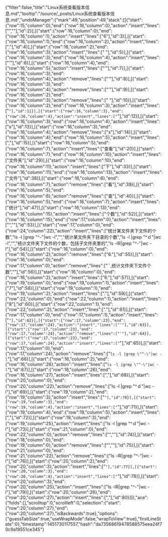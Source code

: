 {"filter":false,"title":"Linux系统查看版本信息.md","tooltip":"/source/_posts/Linux系统查看版本信息.md","undoManager":{"mark":49,"position":49,"stack":[[{"start":{"row":15,"column":0},"end":{"row":16,"column":0},"action":"insert","lines":["",""],"id":2}],[{"start":{"row":16,"column":0},"end":{"row":16,"column":1},"action":"insert","lines":["6"],"id":3}],[{"start":{"row":16,"column":1},"end":{"row":16,"column":2},"action":"insert","lines":["."],"id":4}],[{"start":{"row":16,"column":2},"end":{"row":16,"column":3},"action":"insert","lines":[" "],"id":5}],[{"start":{"row":16,"column":3},"end":{"row":16,"column":4},"action":"insert","lines":["'"],"id":6}],[{"start":{"row":16,"column":4},"end":{"row":16,"column":5},"action":"insert","lines":["'"],"id":7}],[{"start":{"row":16,"column":3},"end":{"row":16,"column":4},"action":"remove","lines":["'"],"id":8}],[{"start":{"row":16,"column":3},"end":{"row":16,"column":4},"action":"remove","lines":["'"],"id":9}],[{"start":{"row":16,"column":2},"end":{"row":16,"column":3},"action":"remove","lines":[" "],"id":10}],[{"start":{"row":16,"column":2},"end":{"row":16,"column":3},"action":"insert","lines":["`"],"id":11}],[{"start":{"row":16,"column":3},"end":{"row":16,"column":4},"action":"insert","lines":["`"],"id":12}],[{"start":{"row":16,"column":3},"end":{"row":16,"column":4},"action":"insert","lines":["s"],"id":13}],[{"start":{"row":16,"column":3},"end":{"row":16,"column":4},"action":"remove","lines":["s"],"id":14}],[{"start":{"row":16,"column":4},"end":{"row":16,"column":5},"action":"insert","lines":[","],"id":15}],[{"start":{"row":16,"column":5},"end":{"row":16,"column":7},"action":"insert","lines":["查看"],"id":20}],[{"start":{"row":16,"column":7},"end":{"row":16,"column":10},"action":"insert","lines":["文件夹"],"id":29}],[{"start":{"row":16,"column":10},"end":{"row":16,"column":11},"action":"insert","lines":["下"],"id":33}],[{"start":{"row":16,"column":11},"end":{"row":16,"column":13},"action":"insert","lines":["文件"],"id":38}],[{"start":{"row":16,"column":6},"end":{"row":16,"column":7},"action":"remove","lines":["看"],"id":39}],[{"start":{"row":16,"column":5},"end":{"row":16,"column":6},"action":"remove","lines":["查"],"id":40}],[{"start":{"row":16,"column":5},"end":{"row":16,"column":7},"action":"insert","lines":["统计"],"id":47}],[{"start":{"row":16,"column":13},"end":{"row":16,"column":15},"action":"insert","lines":["个数"],"id":52}],[{"start":{"row":16,"column":15},"end":{"row":17,"column":0},"action":"insert","lines":["",""],"id":53}],[{"start":{"row":17,"column":0},"end":{"row":24,"column":22},"action":"insert","lines":["统计某文件夹下文件的个数","ls -l |grep \"^-\"|wc -l","","统计某文件夹下目录的个数","ls -l |grep \"^ｄ\"|wc -l","","统计文件夹下文件的个数，包括子文件夹里的","ls -lR|grep \"^-\"|wc -l"],"id":54}],[{"start":{"row":16,"column":0},"end":{"row":16,"column":2},"action":"remove","lines":["6."],"id":55}],[{"start":{"row":16,"column":0},"end":{"row":17,"column":0},"action":"remove","lines":["``,统计文件夹下文件个数",""],"id":56}],[{"start":{"row":16,"column":0},"end":{"row":16,"column":2},"action":"insert","lines":["6."],"id":57}],[{"start":{"row":19,"column":0},"end":{"row":19,"column":1},"action":"insert","lines":["7"],"id":58}],[{"start":{"row":19,"column":1},"end":{"row":19,"column":2},"action":"insert","lines":["."],"id":59}],[{"start":{"row":22,"column":0},"end":{"row":22,"column":1},"action":"insert","lines":["8"],"id":60}],[{"start":{"row":22,"column":1},"end":{"row":22,"column":2},"action":"insert","lines":["."],"id":61}],[{"start":{"row":17,"column":0},"end":{"row":17,"column":1},"action":"insert","lines":["`"],"id":62}],[{"start":{"row":17,"column":23},"end":{"row":17,"column":24},"action":"insert","lines":["'"],"id":63}],[{"start":{"row":17,"column":23},"end":{"row":17,"column":24},"action":"remove","lines":["'"],"id":64}],[{"start":{"row":17,"column":23},"end":{"row":17,"column":24},"action":"insert","lines":["`"],"id":65}],[{"start":{"row":17,"column":0},"end":{"row":17,"column":24},"action":"remove","lines":["`ls -l |grep \"^-\"|wc -l`"],"id":66}],[{"start":{"row":16,"column":2},"end":{"row":16,"column":26},"action":"insert","lines":["`ls -l |grep \"^-\"|wc -l`"],"id":67}],[{"start":{"row":16,"column":26},"end":{"row":16,"column":27},"action":"insert","lines":[","],"id":68}],[{"start":{"row":20,"column":0},"end":{"row":20,"column":22},"action":"remove","lines":["ls -l |grep \"^ｄ\"|wc -l"],"id":69}],[{"start":{"row":19,"column":2},"end":{"row":19,"column":3},"action":"insert","lines":["`"],"id":70}],[{"start":{"row":19,"column":3},"end":{"row":19,"column":4},"action":"insert","lines":["`"],"id":71}],[{"start":{"row":19,"column":4},"end":{"row":19,"column":5},"action":"insert","lines":[","],"id":72}],[{"start":{"row":19,"column":3},"end":{"row":19,"column":25},"action":"insert","lines":["ls -l |grep \"^ｄ\"|wc -l"],"id":73}],[{"start":{"row":21,"column":0},"end":{"row":22,"column":0},"action":"remove","lines":["",""],"id":74}],[{"start":{"row":18,"column":0},"end":{"row":19,"column":0},"action":"remove","lines":["",""],"id":75}],[{"start":{"row":21,"column":0},"end":{"row":21,"column":22},"action":"remove","lines":["ls -lR|grep \"^-\"|wc -l"],"id":76}],[{"start":{"row":20,"column":2},"end":{"row":20,"column":3},"action":"insert","lines":["`"],"id":77}],[{"start":{"row":20,"column":3},"end":{"row":20,"column":4},"action":"insert","lines":["`"],"id":78}],[{"start":{"row":20,"column":3},"end":{"row":20,"column":25},"action":"insert","lines":["ls -lR|grep \"^-\"|wc -l"],"id":79}],[{"start":{"row":20,"column":26},"end":{"row":20,"column":27},"action":"insert","lines":[","],"id":80}]]},"ace":{"folds":[],"scrolltop":0,"scrollleft":0,"selection":{"start":{"row":20,"column":27},"end":{"row":20,"column":27},"isBackwards":true},"options":{"guessTabSize":true,"useWrapMode":false,"wrapToView":true},"firstLineState":0},"timestamp":1451730117557,"hash":"da73568619478588575eea24f70c9a19551ce345"}